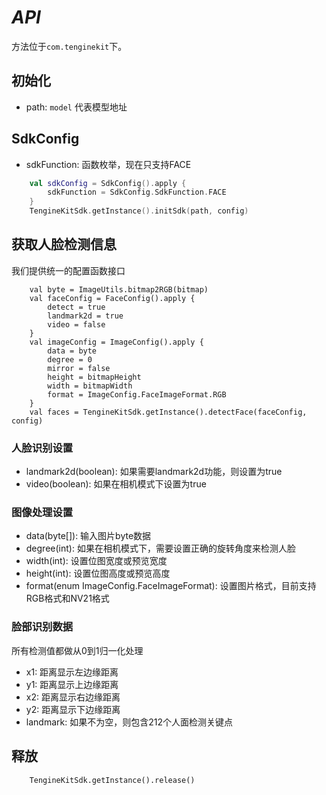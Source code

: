 # *API*
方法位于```com.tenginekit```下。

## 初始化
 - path: ```model``` 代表模型地址   

## SdkConfig
- sdkFunction: 函数枚举，现在只支持FACE


``` kotlin
	val sdkConfig = SdkConfig().apply {
        sdkFunction = SdkConfig.SdkFunction.FACE
    }
    TengineKitSdk.getInstance().initSdk(path, config)
```

## 获取人脸检测信息

我们提供统一的配置函数接口

```
	val byte = ImageUtils.bitmap2RGB(bitmap)
	val faceConfig = FaceConfig().apply {
        detect = true
        landmark2d = true
        video = false
	}
	val imageConfig = ImageConfig().apply {
        data = byte
        degree = 0
        mirror = false
        height = bitmapHeight
        width = bitmapWidth
        format = ImageConfig.FaceImageFormat.RGB
	}
	val faces = TengineKitSdk.getInstance().detectFace(faceConfig, config)
```
### 人脸识别设置
* landmark2d(boolean): 如果需要landmark2d功能，则设置为true
* video(boolean): 如果在相机模式下设置为true

### 图像处理设置
* data(byte[]): 输入图片byte数据
* degree(int): 如果在相机模式下，需要设置正确的旋转角度来检测人脸 
* width(int): 设置位图宽度或预览宽度
* height(int): 设置位图高度或预览高度
* format(enum ImageConfig.FaceImageFormat): 设置图片格式，目前支持RGB格式和NV21格式

### 脸部识别数据

所有检测值都做从0到1归一化处理

* x1: 距离显示左边缘距离
* y1: 距离显示上边缘距离
* x2: 距离显示右边缘距离
* y2: 距离显示下边缘距离
* landmark: 如果不为空，则包含212个人面检测关键点


## 释放
```
	TengineKitSdk.getInstance().release()
```

 